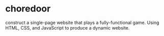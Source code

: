 # choredoor

construct a single-page website that plays a fully-functional game. Using HTML, CSS, and JavaScript to produce a dynamic website.



